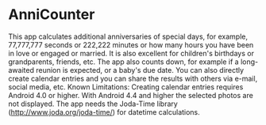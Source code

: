 # AnniCounter
This app calculates additional anniversaries of special days, for example, 77,777,777 seconds or  222,222 minutes or how many hours you have been in love or engaged or married. It is also excellent for children's birthdays or grandparents, friends, etc. The app also counts down, for example if a long-awaited reunion is expected, or a baby's due date. You can also directly create calendar entries and you can share the results with others via e-mail, social media, etc.  Known Limitations: Creating calendar entries requires Android 4.0 or higher. With Android 4.4 and higher the selected photos are not displayed. The app needs the Joda-Time library (http://www.joda.org/joda-time/) for datetime calculations.
